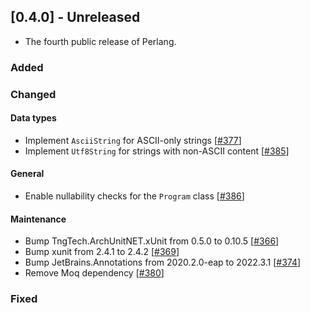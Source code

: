 ## [0.4.0] - Unreleased
- The fourth public release of Perlang.

### Added

### Changed
#### Data types
- Implement `AsciiString` for ASCII-only strings [[#377][377]]
- Implement `Utf8String` for strings with non-ASCII content [[#385][385]]

#### General
- Enable nullability checks for the `Program` class [[#386][386]]

#### Maintenance
- Bump TngTech.ArchUnitNET.xUnit from 0.5.0 to 0.10.5 [[#366][366]]
- Bump xunit from 2.4.1 to 2.4.2 [[#369][369]]
- Bump JetBrains.Annotations from 2020.2.0-eap to 2022.3.1 [[#374][374]]
- Remove Moq dependency [[#380][380]]

### Fixed

[366]: https://github.com/perlang-org/perlang/pull/366
[369]: https://github.com/perlang-org/perlang/pull/369
[374]: https://github.com/perlang-org/perlang/pull/374
[377]: https://github.com/perlang-org/perlang/pull/377
[380]: https://github.com/perlang-org/perlang/pull/380
[385]: https://github.com/perlang-org/perlang/pull/385
[386]: https://github.com/perlang-org/perlang/pull/386
